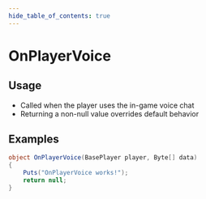```yaml
---
hide_table_of_contents: true
---
```


# OnPlayerVoice

## Usage

* Called when the player uses the in-game voice chat
* Returning a non-null value overrides default behavior

## Examples

```csharp title=""
object OnPlayerVoice(BasePlayer player, Byte[] data)
{
    Puts("OnPlayerVoice works!");
    return null;
}
```
